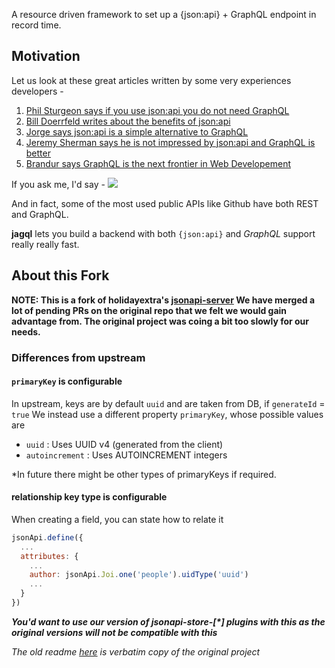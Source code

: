 A resource driven framework to set up a {json:api} + GraphQL endpoint in record time.

## Motivation

Let us look at these great articles written by some very experiences developers -

 1. [Phil Sturgeon says if you use json:api you do not need GraphQL](https://blog.runscope.com/posts/you-might-not-need-graphql)
 2. [Bill Doerrfeld writes about the benefits of json:api](https://nordicapis.com/the-benefits-of-using-json-api/)
 3. [Jorge says json:api is a simple alternative to GraphQL](https://react-etc.net/entry/json-api-is-a-simple-alternative-to-graphql-and-rest)
 4. [Jeremy Sherman says he is not impressed by json:api and GraphQL is better](https://jeremywsherman.com/blog/2016/07/23/why-im-meh-about-json-api/)
 5. [Brandur says GraphQL is the next frontier in Web Developement](https://brandur.org/api-paradigms)

If you ask me, I'd say -
![](https://thumbs.gfycat.com/AmazingDamagedAmericanquarterhorse-max-1mb.gif)

And in fact, some of the most used public APIs like Github have both REST and GraphQL.

**jagql** lets you build a backend with both `{json:api}` and _GraphQL_ support really really fast.


## About this Fork
**NOTE: This is a fork of holidayextra's [jsonapi-server](https://github.com/holidayextras/jsonapi-server)
We have merged a lot of pending PRs on the original repo that we felt we would gain advantage from. The original project
was coing a bit too slowly for our needs.**

### Differences from upstream

#### `primaryKey` is configurable
In upstream, keys are by default `uuid` and are taken from DB, if `generateId` = `true`
We instead use a different property `primaryKey`, whose possible values are

 - `uuid` : Uses UUID v4 (generated from the client)
 - `autoincrement` : Uses AUTOINCREMENT integers

\*In future there might be other types of primaryKeys if required.

#### relationship key type is configurable
When creating a field, you can state how to relate it

```javascript
jsonApi.define({
  ...
  attributes: {
    ...
    author: jsonApi.Joi.one('people').uidType('uuid')
    ...
  }
})
```

_**You'd want to use our version of jsonapi-store-\[\*\] plugins with this
as the original versions will not be compatible with this**_

_The old readme [here](README-old.md) is verbatim copy of the original project_
